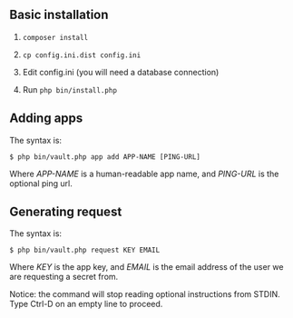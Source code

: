 Basic installation
------------------

1. `composer install`

2. `cp config.ini.dist config.ini`

3. Edit config.ini (you will need a database connection)

4. Run `php bin/install.php`


Adding apps
-----------

The syntax is:

    $ php bin/vault.php app add APP-NAME [PING-URL]

Where *APP-NAME* is a human-readable app name, and *PING-URL* is the
optional ping url.


Generating request
------------------

The syntax is:

    $ php bin/vault.php request KEY EMAIL

Where *KEY* is the app key, and *EMAIL* is the email address of the
user we are requesting a secret from.

Notice: the command will stop reading optional instructions from
STDIN. Type Ctrl-D on an empty line to proceed.
